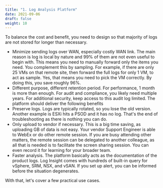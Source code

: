 ```yaml
---
title: "1. Log Analysis Platform"
date: 2021-09-06
draft: false
weight: 10
---
```


To balance the cost and benefit, you need to design so that majority of logs are not stored for longer than necessary.

- Minimize sending logs over WAN, especially costly WAN link. The main reason is log is local by nature and 99% of them are not even useful to begin with. This means you need to manually forward only the items you need. You complement this by sampling. For example, if there are only 25 VMs on that remote site, then forward the full logs for only 1 VM, to act as sample. Yes, that means you need to pick the VM correctly. By doing this, you save roughly 96%.
- Different purpose, different retention period. For performance, 1 month is more than enough. For audit and compliance, you likely need multiple years. For additional security, keep access to this audit log limited.
The platform should deliver the following benefits
- Preserve logs. Logs are typically rotated, so you lose the old version. Another example is ESXi hits a PSOD and it has no log. That's the end of troubleshooting as there is nothing you can do.
- Only upload to vendor if necessary. This is a big time saving, as uploading GB of data is not easy. Your vendor Support Engineer is able to WebEx or do other remote session. If you are busy attending other matters, the remote session can be delegated to another colleague, as all that is needed is to facilitate the screen sharing session. You can even record it for learning for your broader team.
- Faster analysis. The platform basically acts as the documentation of the product logs. Log Insight comes with hundreds of built-in query for vSphere, SRM, NSX, and vSAN. If you set up alert, you can be informed before the situation degenerates.

With that, let's cover a few practical use cases.